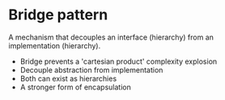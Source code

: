 # Bridge pattern
A mechanism that decouples an interface (hierarchy) from an implementation (hierarchy).

- Bridge prevents a 'cartesian product' complexity explosion
- Decouple abstraction from implementation
- Both can exist as hierarchies
- A stronger form of encapsulation
